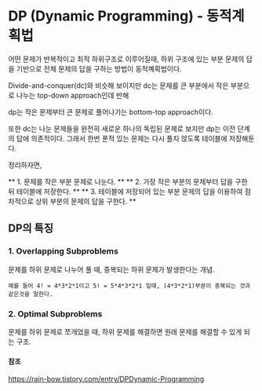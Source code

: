 


# DP (Dynamic Programming) - 동적계획법

어떤 문제가 반복적이고 최적 하위구조로 이루어질때, 하위 구조에 있는 부분 문제의 답을 기반으로 전체 문제의 답을 구하는 방법이 동적꼐획법이다.

Divide-and-conquer(dc)와 비슷해 보이지만 dc는 문제를 큰 부분에서 작은 부분으로 나누는 top-down approach인데 반해

dp는 작은 문제부터 큰 문제로 풀어나가는 bottom-top approach이다.

또한 dc는 나눈 문제들을 완전히 새로운 하나의 독립된 문제로 보지만 dp는 이전 단계의 답에 의존적이다. 그래서 한번 푼적 있는 문제는 다시 풀지 않도록 테이블에 저장해둔다.

정리하자면,


** 1. 문제를 작은 부분 문제로 나눈다. **
** 2. 가장 작은 부분의 문제부터 답을 구한 뒤 테이블에 저장한다. **
** 3. 테이블에 저장되어 있는 부분 문제의 답을 이용하여 점차적으로 상위 부분의 문제의 답을 구한다. **


## DP의 특징

### 1. Overlapping Subproblems

문제를 하위 문제로 나누어 풀 때, 중복되는 하위 문제가 발생한다는 개념.

    예를 들어 4! = 4*3*2*1이고 5! = 5*4*3*2*1 일때, (4*3*2*1)부분이 중복되는 것과 같은것을 말한다.


### 2. Optimal Subproblems

문제를 하위 문제로 쪼개었을 때, 하위 문제를 해결하면 원래 문제를 해결할 수 있게 되는 구조.


#### 참조

https://rain-bow.tistory.com/entry/DPDynamic-Programming